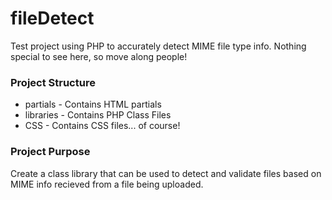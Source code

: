 fileDetect
==========

Test project using PHP to accurately detect MIME file type info. Nothing special to see here, so move along people!

### Project Structure
- partials - Contains HTML partials
- libraries - Contains PHP Class Files
- CSS - Contains CSS files... of course!

### Project Purpose
Create a class library that can be used to detect and validate files based on MIME info recieved from a file being uploaded.
